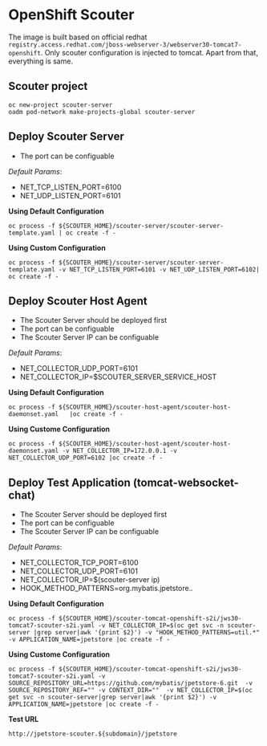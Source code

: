 # OpenShift Scouter

The image is built based on official redhat `registry.access.redhat.com/jboss-webserver-3/webserver30-tomcat7-openshift`. Only scouter configuration is injected to tomcat. Apart from that, everything is same.

Scouter project
---------------
```
oc new-project scouter-server
oadm pod-network make-projects-global scouter-server
```

Deploy Scouter Server
--------------------
- The port can be configuable 

*Default Params*:
- NET_TCP_LISTEN_PORT=6100
- NET_UDP_LISTEN_PORT=6101

**Using Default Configuration**

```
oc process -f ${SCOUTER_HOME}/scouter-server/scouter-server-template.yaml | oc create -f -
```

**Using Custom Configuration**
```
oc process -f ${SCOUTER_HOME}/scouter-server/scouter-server-template.yaml -v NET_TCP_LISTEN_PORT=6101 -v NET_UDP_LISTEN_PORT=6102| oc create -f -
```

Deploy Scouter Host Agent
--------------------------
- The Scouter Server should be deployed first
- The port can be configuable
- The Scouter Server IP can be configuable

*Default Params*:
- NET_COLLECTOR_UDP_PORT=6101
- NET_COLLECTOR_IP=$SCOUTER_SERVER_SERVICE_HOST

**Using Default Configuration**
```
oc process -f ${SCOUTER_HOME}/scouter-host-agent/scouter-host-daemonset.yaml   |oc create -f -
```

**Using Custome Configuration**
```
oc process -f ${SCOUTER_HOME}/scouter-host-agent/scouter-host-daemonset.yaml -v NET_COLLECTOR_IP=172.0.0.1 -v NET_COLLECTOR_UDP_PORT=6102 |oc create -f -
```

Deploy Test Application (tomcat-websocket-chat)
----------------------------------
- The Scouter Server should be deployed first
- The port can be configuable
- The Scouter Server IP can be configuable

*Default Params*:
- NET_COLLECTOR_TCP_PORT=6100
- NET_COLLECTOR_UDP_PORT=6101
- NET_COLLECTOR_IP=$(scouter-server ip)
- HOOK_METHOD_PATTERNS=org.mybatis.jpetstore.*.*


**Using Default Configuration**
```
oc process -f ${SCOUTER_HOME}/scouter-tomcat-openshift-s2i/jws30-tomcat7-scouter-s2i.yaml -v NET_COLLECTOR_IP=$(oc get svc -n scouter-server |grep server|awk '{print $2}') -v "HOOK_METHOD_PATTERNS=util.*" -v APPLICATION_NAME=jpetstore |oc create -f -
```

**Using Custome Configuration**
```
oc process -f ${SCOUTER_HOME}/scouter-tomcat-openshift-s2i/jws30-tomcat7-scouter-s2i.yaml -v SOURCE_REPOSITORY_URL=https://github.com/mybatis/jpetstore-6.git  -v SOURCE_REPOSITORY_REF="" -v CONTEXT_DIR=""  -v NET_COLLECTOR_IP=$(oc get svc -n scouter-server|grep server|awk '{print $2}') -v APPLICATION_NAME=jpetstore |oc create -f -

```

**Test URL**
```
http://jpetstore-scouter.${subdomain}/jpetstore
```
